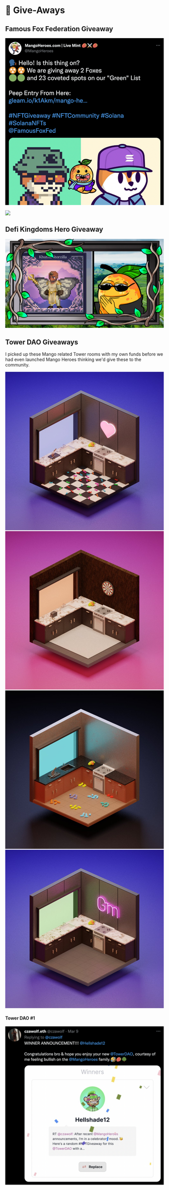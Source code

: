 # 🎉 Give-Aways

## Famous Fox Federation Giveaway

![](<../.gitbook/assets/image (6).png>)

![](<../.gitbook/assets/image (24).png>)

## Defi Kingdoms Hero Giveaway

![](<../.gitbook/assets/Untitled design (15).png>)



## Tower DAO Giveaways

I picked up these Mango related Tower rooms with my own funds before we had even launched Mango Heroes thinking we'd give these to the community.

![](../.gitbook/assets/FCgc-4AXsAQMSLM.jpeg)![](<../.gitbook/assets/FCgc7C1XIAIQkf7 (1).jpeg>)![](<../.gitbook/assets/FCgc81vXsAY-6ee (1).jpeg>)![](../.gitbook/assets/FCgdBO3WQAYk1mZ.jpeg)

#### Tower DAO #1

![](<../.gitbook/assets/image (12).png>)
